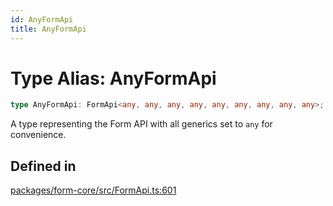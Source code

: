 ```yaml
---
id: AnyFormApi
title: AnyFormApi
---
```


# Type Alias: AnyFormApi

```ts
type AnyFormApi: FormApi<any, any, any, any, any, any, any, any, any>;
```

A type representing the Form API with all generics set to `any` for convenience.

## Defined in

[packages/form-core/src/FormApi.ts:601](https://github.com/TanStack/form/blob/main/packages/form-core/src/FormApi.ts#L601)
